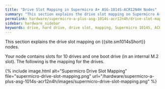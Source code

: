 ```yaml
---
title: "Drive Slot Mapping in Supermicro A+ ASG-1014S-ACR12N4H Nodes"
summary: "This section explains the drive slot mapping on Supermicro A+ ASG-1014S-ACR12N4H nodes."
permalink: hardware/supermicro-a-plus-asg-1014s-acr12n4h/drive-slot-mapping.html
sidebar: hardware_sidebar
keywords: drive, hard drive, drive slot, mapping, Supermicro 1014S, ACR12N4H
---
```


This section explains the drive slot mapping on {{site.sm1014sShort}} nodes.

Your node contains slots for 10 drives and one boot drive (in an internal M.2 slot). The following is the mapping for the drives.

{% include image.html alt="Supermicro Drive Slot Mapping" file="supermicro-drive-slot-mapping.png" url="/hardware/supermicro-a-plus-asg-1014s-acr12n4h/images/supermicro-drive-slot-mapping.png" %}
